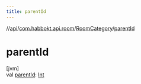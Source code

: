 ```yaml
---
title: parentId
---
```

//[api](../../../index.html)/[com.habbokt.api.room](../index.html)/[RoomCategory](index.html)/[parentId](parent-id.html)



# parentId



[jvm]\
val [parentId](parent-id.html): [Int](https://kotlinlang.org/api/latest/jvm/stdlib/kotlin/-int/index.html)




